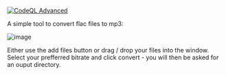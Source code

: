 [![CodeQL Advanced](https://github.com/jimmyeao/Flac2MP3/actions/workflows/codeql.yml/badge.svg)](https://github.com/jimmyeao/Flac2MP3/actions/workflows/codeql.yml)


A simple tool to convert flac files to mp3:


![image](https://github.com/jimmyeao/Flac2MP3/assets/5197831/a2f0e67a-351d-4797-82c4-59cc2ec04bff)

Either use the add files button or drag / drop your files into the window. Select your prefferred bitrate and click convert - you will then be asked for an ouput directory.
